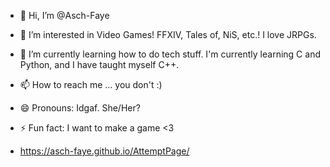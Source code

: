 - 👋 Hi, I’m @Asch-Faye
- 👀 I’m interested in Video Games! FFXIV, Tales of, NiS, etc.! I love JRPGs.
- 🌱 I’m currently learning how to do tech stuff. I'm currently learning C and Python, and I have taught myself C++.
- 📫 How to reach me ... you don't :)
- 😄 Pronouns: Idgaf. She/Her?
- ⚡ Fun fact: I want to make a game <3

- https://asch-faye.github.io/AttemptPage/

<!---
Asch-Faye/Asch-Faye is a ✨ special ✨ repository because its `README.md` (this file) appears on your GitHub profile.
You can click the Preview link to take a look at your changes.
--->
